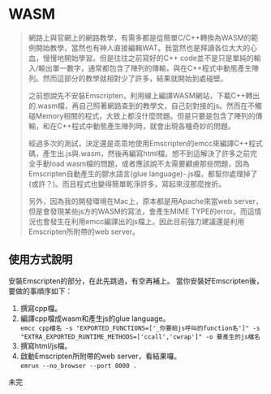 # WASM
> 網路上與官網上的網路教學，有需多都是從簡單C/C++轉換為WASM的範例開始教學，當然也有神人直接編輯WAT。我當然也是拜讀各位大大的心血，慢慢地開始學習。但是往往之前寫好的C++ code並不是只是單純的輸入/輸出單一數字，通常都包含了陣列的傳輸，與在C++程式中動態產生陣列。然而這部分的教學就相對少了許多，結果就開始到處碰壁。
> 
> 之前想說先不安裝Emscripten，利用線上編譯WASM網站，下載C++轉出的.wasm檔，再自己照著網路查到的教學文，自己刻對接的js。然而在不觸碰Memory相關的程式，大致上都沒什麼問題。但是只要是包含了陣列的傳輸，和在C++程式中動態產生陣列時，就會出現各種奇妙的問題。
> 
> 經過多次的測試，決定還是乖乖地使用Emscripten的emcc來編譯C++程式碼，產生出.js與.wasm，然後再編寫html檔。想不到這解決了許多之前完全手動load wasm檔的問題，或者應該說不太需要顧慮那些問題，因為Emscripten自動產生的膠水語言(glue language)-.js檔，都幫你處理掉了(或許？)。而且程式也變得簡單乾淨許多，寫起來沒那麼挫折。
> 
> 另外，因為我的開發環境在Mac上，原本都是用Apache來當web server，但是會發現某些js方的WASM的寫法，會產生MIME TYPE的error。而這情況也會發生在利用emcc編譯出的js檔上。因此目前強力建議還是利用Emscripten所附帶的web server。
> 
## 使用方式說明
安裝Emscripten的部分，在此先跳過，有空再補上。
當你安裝好Emscripten後，要做的事順序如下：
1. 撰寫cpp檔。
2. 編譯cpp檔成wasm和產生js的glue language。  
`emcc cpp檔名 -s "EXPORTED_FUNCTIONS=['_你要給js呼叫的function名']" -s "EXTRA_EXPORTED_RUNTIME_METHODS=['ccall','cwrap']" -o 要產生的js檔名`
3. 撰寫html/js檔。
4. 啟動Emscripten所附帶的web server，看結果囉。  
`emrun --no_browser --port 8000 .`


未完
